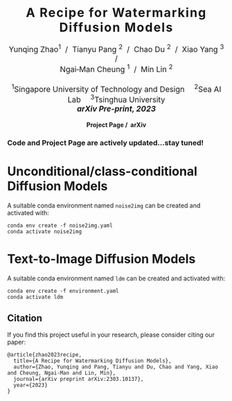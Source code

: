 <h1 align='center' style="text-align:center; font-weight:bold; font-size:2.0em;letter-spacing:2.0px;">
                A Recipe for Watermarking Diffusion Models</h1>
<p align='center' style="text-align:center;font-size:1.25em;">
    <a href="https://scholar.google.com/citations?user=kQA0x9UAAAAJ&hl=en" target="_blank" style="text-decoration: none;">Yunqing Zhao<sup>1</sup> </a>&nbsp;/&nbsp;
    <a href="https://p2333.github.io/" target="_blank" style="text-decoration: none;">Tianyu Pang <sup>2</sup> </a>&nbsp;/&nbsp;
    <a href="https://duchao0726.github.io/" target="_blank" style="text-decoration: none;">Chao Du <sup>2</sup> </a>&nbsp;/&nbsp;
    <a href="https://ml.cs.tsinghua.edu.cn/~xiaoyang/" target="_blank" style="text-decoration: none;">Xiao Yang <sup>3</sup> </a>&nbsp;/&nbsp;<br/>
    <a href="https://sites.google.com/site/mancheung0407/" target="_blank" style="text-decoration: none;">Ngai&#8209;Man Cheung <sup>1</sup> </a>&nbsp;/&nbsp;
    <a href="https://linmin.me/" target="_blank" style="text-decoration: none;">Min Lin <sup>2</sup> </a></br></br>
<sup>1</sup>Singapore University of Technology and Design&emsp;
<sup>2</sup>Sea AI Lab&emsp;
<sup>3</sup>Tsinghua University
<br/>
<b>
<em>arXiv Pre-print, 2023</em> <br>
</b>
</p>

<p align='center';>
<b>
<!-- <em>The Thirty-Sixth Annual Conference on Neural Information Processing Systems (NeurIPS 2022);</em> -->
</b>
</p>

<p align='center' style="text-align:center;font-size:2.5 em;">
<b>
    <a href="https://github.com/yunqing-me/WatermarkDM/" target="_blank" style="text-decoration: none;">Project Page</a>&nbsp;/&nbsp;
    <a href="https://arxiv.org/pdf/2303.10137.pdf" target="_blank" style="text-decoration: none;">arXiv</a> 
    <!-- /&nbsp; -->
    <!-- <a href="https://arxiv.org/abs/2208.10930" target="_blank" style="text-decoration: none;">Data Repository</a>&nbsp; -->

</b>
</p>

### Code and Project Page are actively updated...stay tuned!



# Unconditional/class-conditional Diffusion Models

<!-- ## Installation and Environment:
- Platform: Linux
- Hardware Type: A100 PCIe 40GB & CuDNN 11.4 -->

A suitable conda environment named ```noise2img``` can be created and activated with:

```
conda env create -f noise2img.yaml
conda activate noise2img
```


# Text-to-Image Diffusion Models

A suitable conda environment named ```ldm``` can be created and activated with:

```
conda env create -f environment.yaml
conda activate ldm
```







## Citation
If you find this project useful in your research, please consider citing our paper:
  ```
@article{zhao2023recipe,
    title={A Recipe for Watermarking Diffusion Models},
    author={Zhao, Yunqing and Pang, Tianyu and Du, Chao and Yang, Xiao and Cheung, Ngai-Man and Lin, Min},
    journal={arXiv preprint arXiv:2303.10137},
    year={2023}
}
  ```